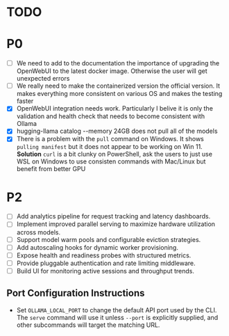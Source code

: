 # TODO

# P0
- [ ] We need to add to the documentation the importance of upgrading the OpenWebUI to the latest docker image. Otherwise the user will get unexpected errors 
- [ ] We really need to make the containerized version the official version. It makes everything more consistent on various OS and makes the testing faster 
- [x] OpenWebUI integration needs work. Particularly I belive it is only the validation and health check that needs to become consistent with Ollama 
- [x] hugging-llama catalog --memory 24GB does not pull all of the models  
- [x] There is a problem with the `pull` command on Windows. It shows `pulling manifest` but it does not appear to be working on Win 11. **Solution** `curl` is a bit clunky on PowerShell, ask the users to just use WSL on Windows to use consisten commands with Mac/Linux but benefit from better GPU 
      
# P2
- [ ] Add analytics pipeline for request tracking and latency dashboards.
- [ ] Implement improved parallel serving to maximize hardware utilization across models.
- [ ] Support model warm pools and configurable eviction strategies.
- [ ] Add autoscaling hooks for dynamic worker provisioning.
- [ ] Expose health and readiness probes with structured metrics.
- [ ] Provide pluggable authentication and rate limiting middleware.
- [ ] Build UI for monitoring active sessions and throughput trends.

## Port Configuration Instructions

- Set `OLLAMA_LOCAL_PORT` to change the default API port used by the CLI. The `serve`
  command will use it unless `--port` is explicitly supplied, and other subcommands
  will target the matching URL.

